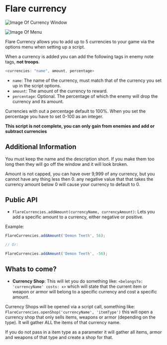 # Flare currency

![Image Of Currency Window](http://i.imgur.com/WbcjKhl.png)

![Image Of Menu](http://i.imgur.com/0J3Yh99.png)

Flare Currency allows you to add up to 5 currencies to your game via the options menu when setting up a script.

When a currency is added you can add the following tags in enemy note tags, **not troops**.

```javascript
<currencies: "name", amount, percentage>
```

- `name`: The name of the currency, must match that of the currency you set up in the script options.
- `amount`: The amount of the currency to reward.
- `percentage`: Optional. The percentage of which the enemy will drop the currency and its amount.

Currencies with out a percentage default to 100%. When you set the percentage you have to set 0-100 as an integer.

**This script is not complete, you can only gain from enemies and add or subtract currencies**

## Additional Information

You must keep the name and the description short. If you make them too long then they will go off the window and it will
look broken.

Amount is not capped, you can have over 9,999 of any currency, but you cannot have any thing less then 0. any negative value that
that takes the currency amount below 0 will cause your currency to default to 0.

## Public API

- `FlareCurrencies.addAmount(currencyName, currencyAmount)`: Lets you add a specific amount to a currency, either negative
   or positive.

Example:

```javascript
FlareCurrencies.addAmount('Demon Teeth', 56);

// Or:

FlareCurrencies.addAmount('Demon Teeth', -56);
```

## Whats to come?

- **Currency Shop**: This will let you do something like: `<belongsTo: 'currencyName' costs: x>` which will state that the current
item or weapon or armor will belong to a specific currency and cost a specific amount.

Currency Shops will be opened via a script call, something like: `FlareCurrencies.openShop('currencyName', 'itemType')` this will open a currency
shop that only sells items, weapons or armor (depending on the type). It will gather ALL the items of that currency name.

If you do not pass in a item type as a parameter it will gather all items, armor and weapons of that type  and create a shop for that.
